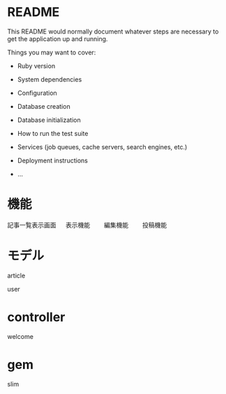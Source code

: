 # README

This README would normally document whatever steps are necessary to get the
application up and running.

Things you may want to cover:

* Ruby version

* System dependencies

* Configuration

* Database creation

* Database initialization

* How to run the test suite

* Services (job queues, cache servers, search engines, etc.)

* Deployment instructions

* ...


# 機能

  記事一覧表示画面
　  表示機能
　　編集機能
　　投稿機能　


# モデル

  article

  user

  

# controller 

  welcome 


# gem

  slim


